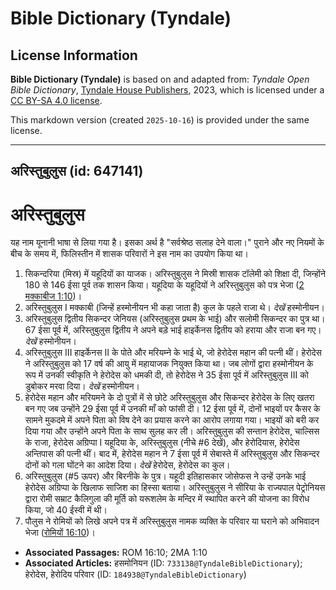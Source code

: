 # Bible Dictionary (Tyndale)

## License Information

**Bible Dictionary (Tyndale)** is based on and adapted from: _Tyndale Open Bible Dictionary_, [Tyndale House Publishers](https://tyndaleopenresources.com/), 2023, which is licensed under a [CC BY-SA 4.0 license](https://creativecommons.org/licenses/by-sa/4.0/legalcode.en).

This markdown version (created `2025-10-16`) is provided under the same license.



--------------------------------

## अरिस्तुबुलुस (id: 647141)

अरिस्तुबुलुस
============

यह नाम यूनानी भाषा से लिया गया है। इसका अर्थ है "सर्वश्रेष्ठ सलाह देने वाला।" पुराने और नए नियमों के बीच के समय में, फिलिस्तीन में शासक परिवारों ने इस नाम का उपयोग किया था।

1. सिकन्दरिया (मिस्र) में यहूदियों का याजक। अरिस्तुबुलुस ने मिस्री शासक टॉलेमी को शिक्षा दी, जिन्होंने 180 से 146 ईसा पूर्व तक शासन किया। यहूदिया के यहूदियों ने अरिस्तुबुलुस को पत्र भेजा ([2 मक्काबीज 1:10](https://ref.ly/2Macc1:10))।
2. अरिस्तुबुलुस I मक्काबी (जिन्हें हस्मोनीयन भी कहा जाता है) कुल के पहले राजा थे। *देखें* हस्मोनीयन।
3. अरिस्तुबुलुस द्वितीय सिकन्दर जेनियस (अरिस्तुबुलुस प्रथम के भाई) और सलोमी सिकन्दर का पुत्र था। 67 ईसा पूर्व में, अरिस्तुबुलुस द्वितीय ने अपने बड़े भाई हाइर्केनस द्वितीय को हराया और राजा बन गए। *देखें* हस्मोनीयन।
4. अरिस्तुबुलुस III हाइर्केनस II के पोते और मरियम्ने के भाई थे, जो हेरोदेस महान की पत्नी थीं। हेरोदेस ने अरिस्तुबुलुस को 17 वर्ष की आयु में महायाजक नियुक्त किया था। जब लोगों द्वारा हस्मोनीयन के रूप में उनकी स्वीकृति ने हेरोदेस को धमकी दी, तो हेरोदेस ने 35 ईसा पूर्व में अरिस्तुबुलुस III को डुबोकर मरवा दिया। *देखें* हस्मोनीयन।
5. हेरोदेस महान और मरियमने के दो पुत्रों में से छोटे अरिस्तुबुलुस और सिकन्दर हेरोदेस के लिए खतरा बन गए जब उन्होंने 29 ईसा पूर्व में उनकी माँ को फांसी दी। 12 ईसा पूर्व में, दोनों भाइयों पर कैसर के सामने मुकदमे में अपने पिता को विष देने का प्रयास करने का आरोप लगाया गया। भाइयों को बरी कर दिया गया और उन्होंने अपने पिता के साथ सुलह कर ली। अरिस्तुबुलुस की सन्तान हेरोदेस, चाल्सिस के राजा, हेरोदेस अग्रिप्पा I यहूदिया के, अरिस्तुबुलुस (नीचे \#6 देखें), और हेरोदियास, हेरोदेस अन्तिपास की पत्नी थीं। बाद में, हेरोदेस महान ने 7 ईसा पूर्व में सेबास्ते में अरिस्तुबुलुस और सिकन्दर दोनों को गला घोंटने का आदेश दिया। *देखें* हेरोदेस, हेरोदेस का कुल।
6. अरिस्तुबुलुस (\#5 ऊपर) और बिरनीके के पुत्र। यहूदी इतिहासकार जोसेफस ने उन्हें उनके भाई हेरोदेस अग्रिप्पा के खिलाफ साजिश का हिस्सा बताया। अरिस्तुबुलुस ने सीरिया के राज्यपाल पेट्रोनियस द्वारा रोमी सम्राट कैलिगुला की मूर्ति को यरूशलेम के मन्दिर में स्थापित करने की योजना का विरोध किया, जो 40 ईस्वी में थी।
7. पौलुस ने रोमियों को लिखे अपने पत्र में अरिस्तुबुलुस नामक व्यक्ति के परिवार या घराने को अभिवादन भेजा ([रोमियों 16:10](https://ref.ly/Rom16:10))।

* **Associated Passages:** ROM 16:10; 2MA 1:10
* **Associated Articles:** हसमोनियन (ID: `733138@TyndaleBibleDictionary`); हेरोदेस, हेरोदिय परिवार (ID: `184938@TyndaleBibleDictionary`)

